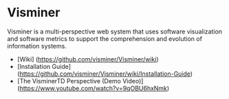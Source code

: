 # Visminer

Visminer is a multi-perspective web system that uses software visualization and software metrics to support 
the comprehension and evolution of information systems. 

* [Wiki] (https://github.com/visminer/Visminer/wiki)
* [Installation Guide] (https://github.com/visminer/Visminer/wiki/Installation-Guide)
* [The VisminerTD Perspective \(Demo Video\)] (https://www.youtube.com/watch?v=9qOBU6hxNmk)
